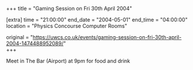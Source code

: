 +++
title = "Gaming Session on Fri 30th April 2004"

[extra]
time = "21:00:00"
end_date = "2004-05-01"
end_time = "04:00:00"
location = "Physics Concourse Computer Rooms"

original = "https://uwcs.co.uk/events/gaming-session-on-fri-30th-april-2004-1474488952089/"    
+++

Meet in The Bar (Airport) at 9pm for food and drink

